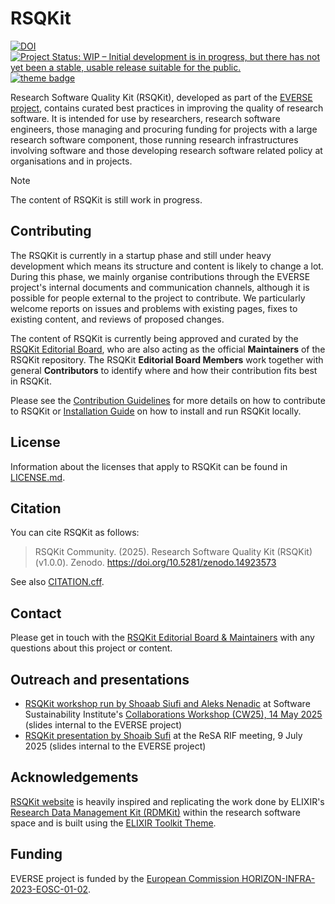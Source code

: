 # RSQKit


[![DOI](https://zenodo.org/badge/DOI/10.5281/zenodo.14923572.svg)](https://doi.org/10.5281/zenodo.14923572)
[![Project Status: WIP – Initial development is in progress, but there has not yet been a stable, usable release suitable for the public.](https://www.repostatus.org/badges/latest/wip.svg)](https://www.repostatus.org/#wip)
[![theme badge](https://img.shields.io/badge/ELIXIR%20toolkit%20theme-jekyll-blue?color=0d6efd)](https://github.com/ELIXIR-Belgium/elixir-toolkit-theme)

Research Software Quality Kit (RSQKit), developed as part of the [EVERSE project](https://everse.software/), contains curated best practices in improving the quality of research software. It is intended for use by researchers, research software engineers, those managing and procuring funding for projects with a large research software component, those running research infrastructures involving software and those developing research software related policy at organisations and in projects.  

> [!NOTE]
> The content of RSQKit is still work in progress.

## Contributing

The RSQKit is currently in a startup phase and still under heavy development which means its structure and content is likely to change a lot. 
During this phase, we mainly organise contributions through the EVERSE project's internal documents and communication channels, although it is possible for people external to the project to contribute. 
We particularly welcome reports on issues and problems with existing pages, fixes to existing content, and reviews of proposed changes.

The content of RSQKit is currently being approved and curated by the [RSQKit Editorial Board](http://everse.software/RSQKit/editorial_board), who are also acting as the official **Maintainers** of the RSQKit repository. 
The RSQKit **Editorial Board Members** work together with general **Contributors** to identify where and how their contribution fits best in RSQKit.

Please see the [Contribution Guidelines](/pages/contributing/contribution_guidelines.md) for more details on how to contribute to RSQKit or [Installation Guide](INSTALL.md) on how to install and run RSQKit locally.

## License

Information about the licenses that apply to RSQKit can be found in [LICENSE.md](LICENSE.md).

## Citation

You can cite RSQKit as follows:

  > RSQKit Community. (2025). Research Software Quality Kit (RSQKit) (v1.0.0). Zenodo. https://doi.org/10.5281/zenodo.14923573

See also [CITATION.cff](CITATION.cff).

## Contact

Please get in touch with the [RSQKit Editorial Board & Maintainers](mailto:mailto:rsqkit@lists.certh.gr) with any questions about this project or content.

## Outreach and presentations

- [RSQKit workshop run by Shoaab Siufi and Aleks Nenadic](https://certhgr.sharepoint.com/sites/INAB-CERTH-Bioinformatics/Shared%20Documents/Forms/AllItems.aspx?id=%2Fsites%2FINAB%2DCERTH%2DBioinformatics%2FShared%20Documents%2FGeneral%2F04%2EProjects%2FEU%2DProjects%2FFunded%2DRunning%2FEVERSE%20%28HORIZON%2DINFRA%2D2023%2DEOSC%2D01%2D02%29%2FConsortium%2F8%2E%CE%9Futreach%2F2025%2D05%2D13%20%2D%20CW25%20RSQKit%20workshop&viewid=c0edfb52%2D0a33%2D44c9%2Dab5f%2D7556df8929f5&p=true&ga=1)  at Software Sustainability Institute's [Collaborations Workshop (CW25), 14 May 2025](https://www.software.ac.uk/workshop/collaborations-workshop-2025-cw25) (slides internal to the EVERSE project)
- [RSQKit presentation by Shoaib Sufi](https://certhgr.sharepoint.com/sites/INAB-CERTH-Bioinformatics/Shared%20Documents/Forms/AllItems.aspx?id=%2Fsites%2FINAB%2DCERTH%2DBioinformatics%2FShared%20Documents%2FGeneral%2F04%2EProjects%2FEU%2DProjects%2FFunded%2DRunning%2FEVERSE%20%28HORIZON%2DINFRA%2D2023%2DEOSC%2D01%2D02%29%2FConsortium%2F8%2E%CE%9Futreach%2F2025%2D07%2D08%20%2D%20ReSA%20RIF%20Meeting&viewid=c0edfb52%2D0a33%2D44c9%2Dab5f%2D7556df8929f5&p=true&ga=1) at the ReSA RIF meeting, 9 July 2025 (slides internal to the EVERSE project)

## Acknowledgements

[RSQKit website](http://everse.software/RSQKit/) is heavily inspired and replicating the work done by ELIXIR's [Research Data Management Kit (RDMKit)](https://rdmkit.elixir-europe.org/) within the research software space and is built using the [ELIXIR Toolkit Theme](https://elixir-belgium.github.io/elixir-toolkit-theme/).

## Funding
EVERSE project is funded by the [European Commission HORIZON-INFRA-2023-EOSC-01-02](https://ec.europa.eu/info/funding-tenders/opportunities/portal/screen/opportunities/topic-details/horizon-infra-2023-eosc-01-02).
